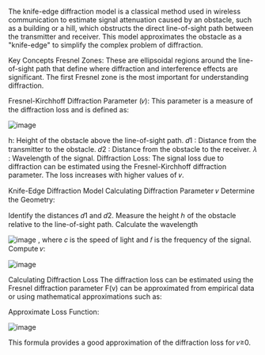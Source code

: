 The knife-edge diffraction model is a classical method used in wireless communication to estimate signal attenuation caused by an obstacle, such as a building or a hill, which obstructs the direct line-of-sight path between the transmitter and receiver. This model approximates the obstacle as a "knife-edge" to simplify the complex problem of diffraction.

Key Concepts
Fresnel Zones: These are ellipsoidal regions around the line-of-sight path that define where diffraction and interference effects are significant. The first Fresnel zone is the most important for understanding diffraction.

Fresnel-Kirchhoff Diffraction Parameter (𝑣): This parameter is a measure of the diffraction loss and is defined as:

![image](https://github.com/nandinigithub22/WSN/assets/172033432/bc7d32e6-f574-4844-be29-3250c702b97d)

h: Height of the obstacle above the line-of-sight path.
𝑑1 : Distance from the transmitter to the obstacle.
𝑑2 : Distance from the obstacle to the receiver.
𝜆 : Wavelength of the signal.
Diffraction Loss: The signal loss due to diffraction can be estimated using the Fresnel-Kirchhoff diffraction parameter. The loss increases with higher values of 𝑣.

Knife-Edge Diffraction Model
Calculating Diffraction Parameter 𝑣
Determine the Geometry:

Identify the distances 𝑑1 and 𝑑2.
Measure the height ℎ of the obstacle relative to the line-of-sight path.
Calculate the wavelength 


![image](https://github.com/nandinigithub22/WSN/assets/172033432/9cd5a52a-3054-4302-97ed-b569949edc49) , where 
𝑐 is the speed of light and 
𝑓 is the frequency of the signal.
Compute 𝑣:

![image](https://github.com/nandinigithub22/WSN/assets/172033432/b01bc973-a3f2-4f47-a15a-8c59d7f5233f)

Calculating Diffraction Loss
The diffraction loss can be estimated using the Fresnel diffraction parameter 
F(v) can be approximated from empirical data or using mathematical approximations such as:

Approximate Loss Function:

![image](https://github.com/nandinigithub22/WSN/assets/172033432/599490d0-19c5-4223-a9a7-e2db91f683bc)

This formula provides a good approximation of the diffraction loss for 𝑣≥0.

